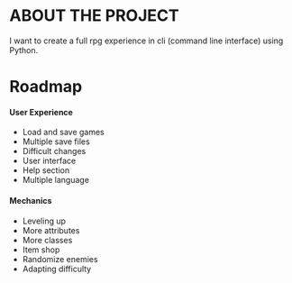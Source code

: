 # ABOUT THE PROJECT
I want to create a full rpg experience in cli (command line interface) using Python.


# Roadmap
#### User Experience
+ Load and save games
+ Multiple save files
+ Difficult changes
+ User interface
+ Help section
+ Multiple language
#### Mechanics
+ Leveling up
+ More attributes
+ More classes
+ Item shop
+ Randomize enemies
+ Adapting difficulty
